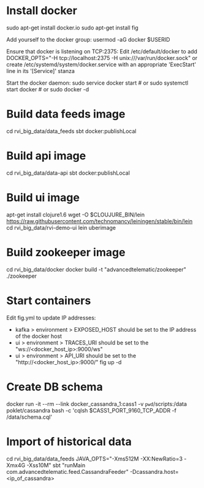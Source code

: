 # Install docker
sudo apt-get install docker.io
sudo apt-get install fig

Add yourself to the docker group:
usermod -aG docker $USERID

Ensure that docker is listening on TCP:2375:
Edit /etc/default/docker to add DOCKER_OPTS="-H tcp://localhost:2375 -H unix:///var/run/docker.sock"
or create /etc/systemd/system/docker.service with an appropriate
'ExecStart' line in its '[Service]' stanza

Start the docker daemon:
sudo service docker start # or
sudo systemctl start docker # or
sudo docker -d

# Build data feeds image

cd rvi_big_data/data_feeds
sbt docker:publishLocal

# Build api image

cd rvi_big_data/data-api
sbt docker:publishLocal

# Build ui image

apt-get install clojure1.6
wget -O $CLOUJURE_BIN/lein
https://raw.githubusercontent.com/technomancy/leiningen/stable/bin/lein
cd rvi_big_data/rvi-demo-ui
lein uberimage

# Build zookeeper image
cd rvi_big_data/docker
docker build -t "advancedtelematic/zookeeper" ./zookeeper

# Start containers
Edit fig.yml to update IP addresses:
- kafka > environment > EXPOSED_HOST should be set to the IP address of the docker host
- ui > environment > TRACES_URI should be set to the "ws://<docker_host_ip>:9000/ws"
- ui > environment > API_URI should be set to the "http://<docker_host_ip>:9000/"
fig up -d

# Create DB schema
docker run -it --rm --link docker_cassandra_1:cass1 -v `pwd`/scripts:/data poklet/cassandra bash -c 'cqlsh $CASS1_PORT_9160_TCP_ADDR -f /data/schema.cql'

# Import of historical data
cd rvi_big_data/data_feeds
JAVA_OPTS="-Xms512M -XX:NewRatio=3 -Xmx4G -Xss10M" sbt "runMain com.advancedtelematic.feed.CassandraFeeder" -Dcassandra.host=<ip_of_cassandra>

